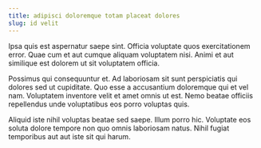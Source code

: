 ```yaml
---
title: adipisci doloremque totam placeat dolores
slug: id velit
---
```


Ipsa quis est aspernatur saepe sint. Officia voluptate quos exercitationem error. Quae cum et aut cumque aliquam voluptatem nisi. Animi et aut similique est dolorem ut sit voluptatem officia.

Possimus qui consequuntur et. Ad laboriosam sit sunt perspiciatis qui dolores sed ut cupiditate. Quo esse a accusantium doloremque qui et vel nam. Voluptatem inventore velit et amet omnis ut est. Nemo beatae officiis repellendus unde voluptatibus eos porro voluptas quis.

Aliquid iste nihil voluptas beatae sed saepe. Illum porro hic. Voluptate eos soluta dolore tempore non quo omnis laboriosam natus. Nihil fugiat temporibus aut aut iste sit qui harum.
